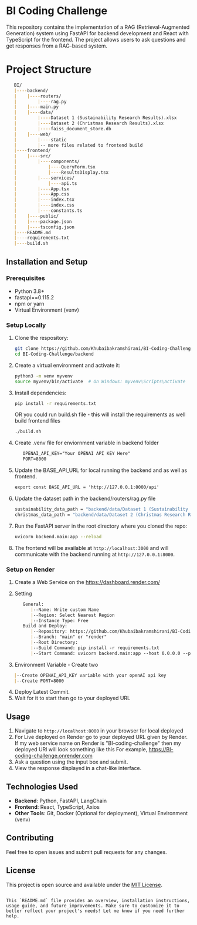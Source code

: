 
# BI Coding Challenge

This repository contains the implementation of a RAG (Retrieval-Augmented Generation) system using FastAPI for backend development and React with TypeScript for the frontend. The project allows users to ask questions and get responses from a RAG-based system.

# Project Structure

   ```markdown
      BI/
      |----backend/
      |    |----routers/
      |        |----rag.py
      |    |----main.py
      |    |----data/
      |        |----Dataset 1 (Sustainability Research Results).xlsx
      |        |----Dataset 2 (Christmas Research Results).xlsx
      |        |----faiss_document_store.db
      |    |----web/
      |        |----static
      |        |-- more files related to frontend build
      |----frontend/
      |    |----src/
      |        |----components/
      |            |----QueryForm.tsx
      |            |----ResultsDisplay.tsx
      |        |----services/
      |            |----api.ts
      |        |----App.tsx
      |        |----App.css
      |        |----index.tsx
      |        |----index.css
      |        |----constants.ts
      |    |----public/
      |    |----package.json
      |    |----tsconfig.json
      |----README.md
      |----requirements.txt
      |----build.sh
   ```

## Installation and Setup

### Prerequisites
- Python 3.8+
- fastapi==0.115.2
- npm or yarn
- Virtual Environment (venv)

### Setup Locally

1. Clone the respository:

   ```bash
   git clone https://github.com/Khubaibakramshirani/BI-Coding-Challenge.git
   cd BI-Coding-Challenge/backend
   ```

2. Create a virtual environment and activate it:
   ```bash
   python3 -m venv myvenv
   source myvenv/bin/activate  # On Windows: myvenv\Scripts\activate
   ```

3. Install dependencies:
   ```bash
   pip install -r requirements.txt
   ```
   OR you could run build.sh file - this will install the requirements as well build frontend files
   ```bash
   ./build.sh
   ```
   
4. Create .venv file for enviornment variable in backend folder
   ```markdown
      OPENAI_API_KEY="Your OPENAI API KEY Here"
      PORT=8000
   ```
5. Update the BASE_API_URL for local running the backend and as well as frontend.
   ```markdown
   export const BASE_API_URL = 'http://127.0.0.1:8000/api'
   ```
   
6. Update the dataset path in the backend/routers/rag.py file
   ```bash
   sustainability_data_path = "backend/data/Dataset 1 (Sustainability Research Results).xlsx"
   christmas_data_path = "backend/data/Dataset 2 (Christmas Research Results).xlsx"
   ```
   
7. Run the FastAPI server in the root directory where you cloned the repo:
   ```bash
   uvicorn backend.main:app --reload
   ```
   
8. The frontend will be available at `http://localhost:3000` and will communicate with the backend running at `http://127.0.0.1:8000`.

### Setup on Render
1. Create a Web Service on the https://dashboard.render.com/
2. Setting
   ```markdown
      General:
         |--Name: Write custom Name
         |--Region: Select Nearest Region
         |--Instance Type: Free
      Build and Deploy:
         |--Repository: https://github.com/Khubaibakramshirani/BI-Coding-Challenge
         |--Branch: "main" or "render"
         |--Root Directory: 
         |--Build Command: pip install -r requirements.txt
         |--Start Command: uvicorn backend.main:app --host 0.0.0.0 --port $PORT
   ```
   
3. Environment Variable - Create two 
```markdown
   |--Create OPENAI_API_KEY variable with your openAI api key
   |--Create PORT=8000
```

4. Deploy Latest Commit. 
5. Wait for it to start then go to your deployed URL

## Usage

1. Navigate to `http://localhost:8000` in your browser for local deployed
2. For Live deployed on Render go to your deployed URL given by Render. If my web service name on Render is "BI-coding-challenge" then my deployed URl will look something like this 
      For example, https://BI-coding-challenge.onrender.com
2. Ask a question using the input box and submit.
3. View the response displayed in a chat-like interface.

## Technologies Used

- **Backend**: Python, FastAPI, LangChain
- **Frontend**: React, TypeScript, Axios
- **Other Tools**: Git, Docker (Optional for deployment), Virtual Environment (venv)

## Contributing

Feel free to open issues and submit pull requests for any changes.

## License

This project is open source and available under the [MIT License](LICENSE).
```

This `README.md` file provides an overview, installation instructions, usage guide, and future improvements. Make sure to customize it to better reflect your project's needs! Let me know if you need further help.
